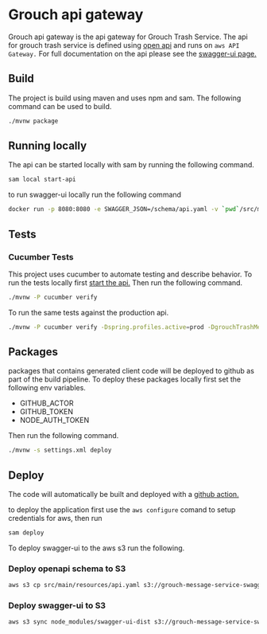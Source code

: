 # Grouch api gateway
Grouch api gateway is the api gateway for Grouch Trash Service.
The api for grouch trash service is defined using [open api](src/main/resources/api.yaml)
and runs on `aws API Gateway.`
For full documentation on the api please see the [swagger-ui page.](http://grouch-message-service-swagger-ui.s3-website-us-east-1.amazonaws.com/
)
## Build
The project is build using maven and uses npm and sam.
The following command can be used to build.
```bash
./mvnw package
```

## Running locally
The api can be started locally with sam by running the following command.
```bash
sam local start-api
```
to run swagger-ui locally run the following command
```bash
docker run -p 8080:8080 -e SWAGGER_JSON=/schema/api.yaml -v `pwd`/src/main/resources:/schema swaggerapi/swagger-ui
```
## Tests
### Cucumber Tests
This project uses cucumber to automate testing and describe behavior.
To run the tests locally first [start the api.](#Running-locally)
Then run the following command.

```bash
./mvnw -P cucumber verify
```
To run the same tests against the production api.
```bash
./mvnw -P cucumber verify -Dspring.profiles.active=prod -DgrouchTrashMessageService.security.authorizer.key=${API_KEY}
```

## Packages
packages that contains generated client code will be deployed to github as part of the build pipeline.
To deploy these packages locally first set the following env variables.
* GITHUB_ACTOR
* GITHUB_TOKEN
* NODE_AUTH_TOKEN

Then run the following command.

```bash
./mvnw -s settings.xml deploy
```

## Deploy
The code will automatically be built and deployed with a [github action.](.github/workflows/build.yml)

to deploy the application first use the `aws configure` comand to setup credentials for aws, then run
```bash
sam deploy
```

To deploy swagger-ui to the aws s3 run the following.

### Deploy openapi schema to S3
```bash
aws s3 cp src/main/resources/api.yaml s3://grouch-message-service-swagger
```

### Deploy swagger-ui to S3
```bash
aws s3 sync node_modules/swagger-ui-dist s3://grouch-message-service-swagger-ui
```

